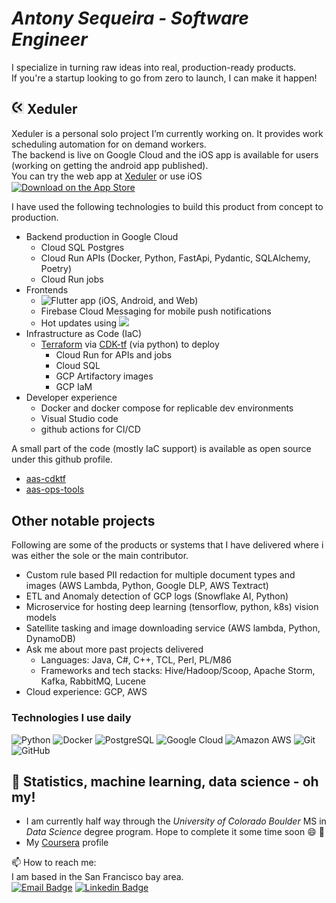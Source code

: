 # _Antony Sequeira - Software Engineer_
I specialize in turning raw ideas into real, production-ready products.  
If you're a startup looking to go from zero to launch, I can make it happen!


## <img src="assets/Xeduler-icon-maskable-512.png" alt="Xeduler logo" width="20" height="20"> Xeduler
Xeduler is a personal solo project I’m currently working on.
It provides work scheduling automation for on demand workers.  
The backend is live on Google Cloud and the iOS app is available for users (working on getting the android app published).  
You can try the web app at [Xeduler](https://xeduler.web.app/) or use iOS
<a href="https://apps.apple.com/us/app/xeduler/id6654929192?itscg=30200&itsct=apps_box_badge&mttnsubad=6654929192"
    style="display: inline-block;">
    <img
      src="https://toolbox.marketingtools.apple.com/api/v2/badges/download-on-the-app-store/black/en-us?releaseDate=1726704000"
      alt="Download on the App Store"
      style="width: 123px; height: 41px; vertical-align: middle; object-fit: contain;" />
  </a>  

I have used the following technologies to build this product from concept to production.  

- Backend production in Google Cloud
  - Cloud SQL Postgres
  - Cloud Run APIs (Docker, Python, FastApi, Pydantic, SQLAlchemy, Poetry)
  - Cloud Run jobs
- Frontends
  - ![Flutter](https://img.shields.io/badge/Flutter-%2302569B.svg?style=for-the-badge&logo=Flutter&logoColor=white) app (iOS, Android, and Web)
  - Firebase Cloud Messaging for mobile push notifications
  - Hot updates using <a href="https://shorebird.dev/"> <img src="https://docs.shorebird.dev/_astro/shorebird-dark.CxNgJ0Rr.svg" width="75"> </a>
- Infrastructure as Code (IaC)
  - [Terraform](https://developer.hashicorp.com/terraform) via [CDK-tf](https://developer.hashicorp.com/terraform/cdktf) (via python) to deploy
    - Cloud Run for APIs and jobs
    - Cloud SQL
    - GCP Artifactory images
    - GCP IaM
- Developer experience
  - Docker and docker compose for replicable dev environments
  - Visual Studio code
  - github actions for CI/CD

A small part of the code (mostly IaC support) is available as open source under this github profile.  
 - [aas-cdktf](https://github.com/asequeira-os/aas-cdktf)
 - [aas-ops-tools](https://github.com/asequeira-os/aas-ops-tools)

## Other notable projects
Following are some of the products or systems that I have delivered where i was either the sole or the main contributor.

- Custom rule based PII redaction for multiple document types and images (AWS Lambda, Python, Google DLP, AWS Textract)
- ETL and Anomaly detection of GCP logs (Snowflake AI, Python)
- Microservice for hosting deep learning (tensorflow, python, k8s) vision models
- Satellite tasking and image downloading service (AWS lambda, Python, DynamoDB)
- Ask me about more past projects delivered
  - Languages: Java, C#, C++, TCL, Perl, PL/M86
  - Frameworks and tech stacks: Hive/Hadoop/Scoop, Apache Storm, Kafka, RabbitMQ, Lucene 
- Cloud experience: GCP, AWS
### Technologies I use daily
![Python](https://img.shields.io/badge/-Python-black?style=flat-square&logo=Python)
![Docker](https://img.shields.io/badge/-Docker-black?style=flat-square&logo=docker)
![PostgreSQL](https://img.shields.io/badge/-PostgreSQL-336791?style=flat-square&logo=postgresql)
![Google Cloud](https://img.shields.io/badge/Google%20Cloud-black?style=flat-square&logo=google-cloud)
![Amazon AWS](https://img.shields.io/badge/Amazon%20AWS-232F3E?style=flat-square&logo=amazon-aws)
![Git](https://img.shields.io/badge/-Git-black?style=flat-square&logo=git)
![GitHub](https://img.shields.io/badge/-GitHub-181717?style=flat-square&logo=github)

## 🌱 Statistics, machine learning, data science - oh my!
- I am currently half way through the _University of Colorado Boulder_ MS in _Data Science_ degree program. Hope to complete it some time soon :smile: :crossed_fingers:  
- My [Coursera](https://www.coursera.org/user/bf369d34b1e6d0d5e7ed9c75db7fedbe) profile
 

📫 How to reach me:  
I am based in the San Francisco bay area.  
[![Email Badge](https://img.shields.io/badge/Gmail-green?style=flat-square&logo=gmail&logoColor=FFFFFF&labelColor=3A3B3C&color=62F1CD)](mailto:antony.sequeira+ghopen@gmail.com)
[![Linkedin Badge](https://img.shields.io/badge/-LinkedIn-blue?style=flat-square&logo=Linkedin&logoColor=white&link=https://www.linkedin.com/in/asequeir/)](https://www.linkedin.com/in/asequeir/)

<!--
**asequeira-os/asequeira-os** is a ✨ _special_ ✨ repository because its `README.md` (this file) appears on your GitHub profile.
-->
